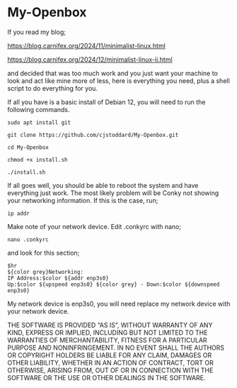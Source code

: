 # My-Openbox

If you read my blog;

https://blog.carnifex.org/2024/11/minimalist-linux.html

https://blog.carnifex.org/2024/12/minimalist-linux-ii.html

 and decided that was too much work and you just want your machine to look and act like mine more of less, here is everything you need, plus a shell script to do everything for you.

If all you have is a basic install of Debian 12, you will need to run the following commands.

    sudo apt install git

    git clone https://github.com/cjstoddard/My-Openbox.git

    cd My-Openbox

    chmod +x install.sh

    ./install.sh

If all goes well, you should be able to reboot the system and have everything just work. The most likely problem will be Conky not showing your networking information. If this is the case, run;

	ip addr

Make note of your network device. Edit .conkyrc with nano;

	nano .conkyrc

and look for this section;

    $hr
    ${color grey}Networking:
    IP Address:$color ${addr enp3s0}
    Up:$color ${upspeed enp3s0} ${color grey} - Down:$color ${downspeed enp3s0}

My network device is enp3s0, you will need replace my network device with your network device.

THE SOFTWARE IS PROVIDED “AS IS”, WITHOUT WARRANTY OF ANY KIND, EXPRESS OR IMPLIED, INCLUDING BUT NOT LIMITED TO THE WARRANTIES OF MERCHANTABILITY, FITNESS FOR A PARTICULAR PURPOSE AND NONINFRINGEMENT. IN NO EVENT SHALL THE AUTHORS OR COPYRIGHT HOLDERS BE LIABLE FOR ANY CLAIM, DAMAGES OR OTHER LIABILITY, WHETHER IN AN ACTION OF CONTRACT, TORT OR OTHERWISE, ARISING FROM, OUT OF OR IN CONNECTION WITH THE SOFTWARE OR THE USE OR OTHER DEALINGS IN THE SOFTWARE.

